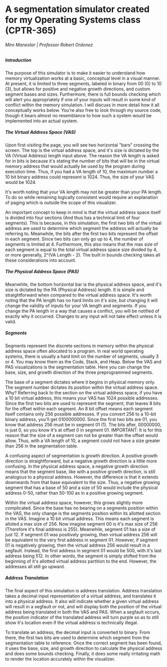 A segmentation simulator created for my Operating Systems class (CPTR-365)
==========================================================================

###### Miro Manestar | Professor Robert Ordonez

  
  

##### Introduction

The purpose of this simulator is to make it easier to understand how memory virtualization works at a basic, conceptual level in a visual manner. At present, it is limited to three segments, labeled in binary from 00 (0) to 10 (3), but allows for positive and negative growth directions, and custom segment bases and sizes. Furthermore, there is full bounds checking which will alert you appropriately if one of your inputs will result in some kind of conflict within the memory simulation. I will discuss in more detail how it all conceptually works below. You're also free to look through my source code, though it bears almost no resemblance to how such a system would be implemented into an actual system.

  

##### The Virtual Address Space (VAS)

Upon first visiting the page, you will see two horizontal "bars" crossing the screen. The top is the virtual address space, and it's size is dictated by the VA (Virtual Address) length input above. The reason the VA length is asked for in bits is because it's stating the number of bits that will be in the virtual memory address that would actually be used by the program during execution time. Thus, if you had a VA length of 10, the maximum number a 10 bit binary address could represent is 1024. Thus, the size of your VAS would be 1024.  
  
It's worth noting that your VA length may not be greater than your PA length. To do so while remaining logically consistent would require an explanation of paging which is outside the scope of this visualizer.  
  
An important concept to keep in mind is that the virtual address space itself is divided into four sections (And thus has a technical limit of four segments). This is because, in this simulation, the first two bits of the virtual address are used to determine which segment the address will actually be referring to. Meanwhile, the bits after the first two bits represent the offset in each segment. Since two bits can only go up to 4, the number of segments is limited at 4. Furthermore, this also means that the max size of each segment is equal to the total virtual address space size divided by 4, or more generally, 2^(VA Length - 2). The built in bounds checking takes all these considerations into account.

  

##### The Physical Address Space (PAS)

Meanwhile, the bottom horizontal bar is the physical address space, and it's size is dictated by the PA (Physical Address) length. It is simple and straightforward when compared to the virtual address space. It's worth noting that the PA length has no hard limits on it's size, but changing it will change the validity of inputs for your VA length and segments. If you change the PA length in a way that causes a conflict, you will be notified of exactly why it occurred. Changes to any input will not take effect unless it is valid.

  

##### Segments

Segments represent the discrete sections in memory within the physical address space often allocated to a program. In real world operating systems, there is usually a hard limit on the number of segments, usually 3 or 4. You may know them as the Code, Stack, and Heap. Below the VAS and PAS visualizations is the segmentation table. Here you can change the base, size, and growth direction of the three preprogrammed segments.  
  
The base of a segment dictates where it begins in physical memory only. The segment number dictates its position within the virtual address space. Why? Referring back to the section on the virtual address space, if you have a 10 bit virtual address, this means your VAS has 1024 possible addresses. Since the first two bits are used to represent the segment, that leaves 8 bits for the offset within each segment. An 8 bit offset means each segment itself contains only 256 possible addresses. If you convert 256 to a 10-bit binary address, you'll get 0100000000. Since the first two bits are 01, you know that address 256 must be in segment 01 (1). The bits after, 00000000, is just 0, so you know it's at offset 0 in segment 01. IMPORTANT: It is for this reason that the size of a segment can not be greater than the offset would allow. Thus, with a VA length of 10, a segment could not have a size greater than 256 in the segmentation table.  
  
A confusing aspect of segmentation is growth direction. A positive growth direction is straightforward, but a negative growth direction is a little more confusing. In the physical address space, a negative growth direction means that the segment base, like with a positive growth direction, is still analogous to a physical address. However, the difference is that it extends downwards from that base equivalent to the size. Thus, a negative growing segment that has a base of 50 and a size of 50 would include the physical address 0-50, rather than 50-100 as in a positive growing segment.  
  
Within the virtual address space, however, this grows slightly more complicated. Since the base has no bearing on a segments position within the VAS, the only change is the segments position within its allotted section in the VAS. Imagine a 10 bit virtual address. This means each segment is alloted a max size of 256. Now imagine segment 00 is it's max size of 256 (Therefore it's final address is 255). Meanwhile, segment 01 has a size of just 12. If segment 01 was positively growing, then virtual address 256 will be equivalent to the very first address in segment 01. However, if segment 01 is negatively growing, then the virtual address 256 would result in a segfault. Instead, the first address in segment 01 would be 500, with it's last address being 512. In other words, the segment is simply shifted from the beginning of it's allotted virtual address partition to the end. However, the addresses all still go upward.

  

##### Address Translation

The final aspect of this simulation is address translation. Address translation takes a decimal input representation of a virtual address, and translates it into a physical address. It also will indicate whether a given virtual address will result in a segfault or not, and will display both the position of the virtual address being translated in both the VAS and PAS. When a segfault occurs, the position indicator of the translated address will turn purple so as to still show it's location even if the virtual address is technically illegal.  
  
To translate an address, the decimal input is converted to binary. From there, the first two bits are used to determine which segment from the segmentation table to reference. Once the correct segment has been found, it uses the base, size, and growth direction to calculate the physical address and does some bounds checking. Finally, it does some really irritating math to render the location accurately within the visualizer.